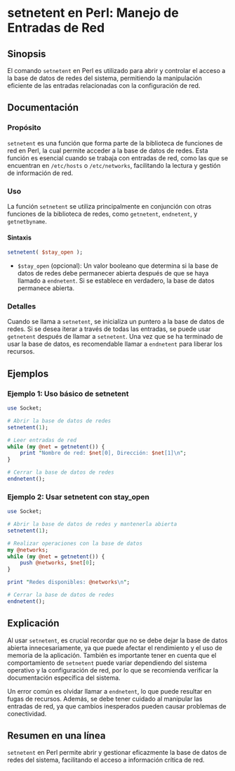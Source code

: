 <!--
Meta Description: # setnetent en Perl: Manejo de Entradas de Red ## Sinopsis El comando `setnetent` en Perl es utilizado para abrir y controlar el acceso a la base de d...
Meta Keywords: setnetent, base, datos, redes, que
-->

# setnetent en Perl: Manejo de Entradas de Red

## Sinopsis
El comando `setnetent` en Perl es utilizado para abrir y controlar el acceso a la base de datos de redes del sistema, permitiendo la manipulación eficiente de las entradas relacionadas con la configuración de red.

## Documentación
### Propósito
`setnetent` es una función que forma parte de la biblioteca de funciones de red en Perl, la cual permite acceder a la base de datos de redes. Esta función es esencial cuando se trabaja con entradas de red, como las que se encuentran en `/etc/hosts` o `/etc/networks`, facilitando la lectura y gestión de información de red.

### Uso
La función `setnetent` se utiliza principalmente en conjunción con otras funciones de la biblioteca de redes, como `getnetent`, `endnetent`, y `getnetbyname`. 

#### Sintaxis
```perl
setnetent( $stay_open );
```
- `$stay_open` (opcional): Un valor booleano que determina si la base de datos de redes debe permanecer abierta después de que se haya llamado a `endnetent`. Si se establece en verdadero, la base de datos permanece abierta.

### Detalles
Cuando se llama a `setnetent`, se inicializa un puntero a la base de datos de redes. Si se desea iterar a través de todas las entradas, se puede usar `getnetent` después de llamar a `setnetent`. Una vez que se ha terminado de usar la base de datos, es recomendable llamar a `endnetent` para liberar los recursos.

## Ejemplos
### Ejemplo 1: Uso básico de setnetent
```perl
use Socket;

# Abrir la base de datos de redes
setnetent(1);

# Leer entradas de red
while (my @net = getnetent()) {
    print "Nombre de red: $net[0], Dirección: $net[1]\n";
}

# Cerrar la base de datos de redes
endnetent();
```

### Ejemplo 2: Usar setnetent con stay_open
```perl
use Socket;

# Abrir la base de datos de redes y mantenerla abierta
setnetent(1);

# Realizar operaciones con la base de datos
my @networks;
while (my @net = getnetent()) {
    push @networks, $net[0];
}

print "Redes disponibles: @networks\n";

# Cerrar la base de datos de redes
endnetent();
```

## Explicación
Al usar `setnetent`, es crucial recordar que no se debe dejar la base de datos abierta innecesariamente, ya que puede afectar el rendimiento y el uso de memoria de la aplicación. También es importante tener en cuenta que el comportamiento de `setnetent` puede variar dependiendo del sistema operativo y la configuración de red, por lo que se recomienda verificar la documentación específica del sistema.

Un error común es olvidar llamar a `endnetent`, lo que puede resultar en fugas de recursos. Además, se debe tener cuidado al manipular las entradas de red, ya que cambios inesperados pueden causar problemas de conectividad.

## Resumen en una línea
`setnetent` en Perl permite abrir y gestionar eficazmente la base de datos de redes del sistema, facilitando el acceso a información crítica de red.